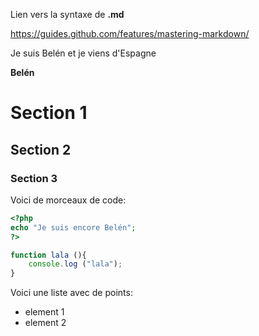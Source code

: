 Lien vers la syntaxe de **.md**

https://guides.github.com/features/mastering-markdown/

Je suis Belén et je viens d'Espagne

**Belén**

# Section 1 #

## Section 2 ##

### Section 3 ###

Voici de morceaux de code: 

```php
<?php
echo "Je suis encore Belén";
?>
```

```javascript
function lala (){
    console.log ("lala");
}
``` 

Voici une liste avec de points: 

* element 1
* element 2
  


  





